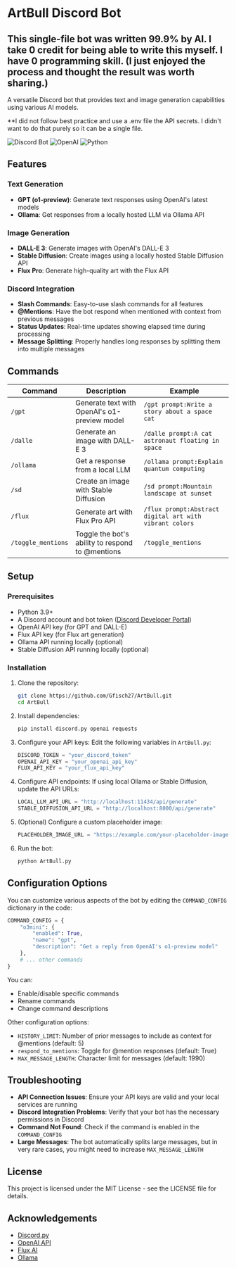 # ArtBull Discord Bot

## This single-file bot was written 99.9% by AI. I take 0 credit for being able to write this myself. I have 0 programming skill. (I just enjoyed the process and thought the result was worth sharing.)

A versatile Discord bot that provides text and image generation capabilities using various AI models.

**I did not follow best practice and use a .env file the API secrets. I didn't want to do that purely so it can be a single file.

![Discord Bot](https://img.shields.io/badge/discord-bot-5865F2?style=for-the-badge&logo=discord&logoColor=white)
![OpenAI](https://img.shields.io/badge/OpenAI-412991?style=for-the-badge&logo=openai&logoColor=white)
![Python](https://img.shields.io/badge/Python-3776AB?style=for-the-badge&logo=python&logoColor=white)

## Features

### Text Generation
- **GPT (o1-preview)**: Generate text responses using OpenAI's latest models
- **Ollama**: Get responses from a locally hosted LLM via Ollama API

### Image Generation
- **DALL-E 3**: Generate images with OpenAI's DALL-E 3
- **Stable Diffusion**: Create images using a locally hosted Stable Diffusion API
- **Flux Pro**: Generate high-quality art with the Flux API

### Discord Integration
- **Slash Commands**: Easy-to-use slash commands for all features
- **@Mentions**: Have the bot respond when mentioned with context from previous messages
- **Status Updates**: Real-time updates showing elapsed time during processing
- **Message Splitting**: Properly handles long responses by splitting them into multiple messages

## Commands

| Command | Description | Example |
|---------|-------------|---------|
| `/gpt` | Generate text with OpenAI's o1-preview model | `/gpt prompt:Write a story about a space cat` |
| `/dalle` | Generate an image with DALL-E 3 | `/dalle prompt:A cat astronaut floating in space` |
| `/ollama` | Get a response from a local LLM | `/ollama prompt:Explain quantum computing` |
| `/sd` | Create an image with Stable Diffusion | `/sd prompt:Mountain landscape at sunset` |
| `/flux` | Generate art with Flux Pro API | `/flux prompt:Abstract digital art with vibrant colors` |
| `/toggle_mentions` | Toggle the bot's ability to respond to @mentions | `/toggle_mentions` |

## Setup

### Prerequisites
- Python 3.9+
- A Discord account and bot token ([Discord Developer Portal](https://discord.com/developers/applications))
- OpenAI API key (for GPT and DALL-E)
- Flux API key (for Flux art generation)
- Ollama API running locally (optional)
- Stable Diffusion API running locally (optional)

### Installation

1. Clone the repository:
   ```bash
   git clone https://github.com/Gfisch27/ArtBull.git
   cd ArtBull
   ```

2. Install dependencies:
   ```bash
   pip install discord.py openai requests
   ```

3. Configure your API keys:
   Edit the following variables in `ArtBull.py`:
   ```python
   DISCORD_TOKEN = "your_discord_token"
   OPENAI_API_KEY = "your_openai_api_key"
   FLUX_API_KEY = "your_flux_api_key"
   ```

4. Configure API endpoints:
   If using local Ollama or Stable Diffusion, update the API URLs:
   ```python
   LOCAL_LLM_API_URL = "http://localhost:11434/api/generate"
   STABLE_DIFFUSION_API_URL = "http://localhost:8000/api/generate"
   ```

5. (Optional) Configure a custom placeholder image:
   ```python
   PLACEHOLDER_IMAGE_URL = "https://example.com/your-placeholder-image.png"
   ```

6. Run the bot:
   ```bash
   python ArtBull.py
   ```

## Configuration Options

You can customize various aspects of the bot by editing the `COMMAND_CONFIG` dictionary in the code:

```python
COMMAND_CONFIG = {
    "o3mini": {
        "enabled": True,
        "name": "gpt",
        "description": "Get a reply from OpenAI's o1-preview model"
    },
    # ... other commands
}
```

You can:
- Enable/disable specific commands
- Rename commands
- Change command descriptions

Other configuration options:
- `HISTORY_LIMIT`: Number of prior messages to include as context for @mentions (default: 5)
- `respond_to_mentions`: Toggle for @mention responses (default: True)
- `MAX_MESSAGE_LENGTH`: Character limit for messages (default: 1990)

## Troubleshooting

- **API Connection Issues**: Ensure your API keys are valid and your local services are running
- **Discord Integration Problems**: Verify that your bot has the necessary permissions in Discord
- **Command Not Found**: Check if the command is enabled in the `COMMAND_CONFIG`
- **Large Messages**: The bot automatically splits large messages, but in very rare cases, you might need to increase `MAX_MESSAGE_LENGTH`

## License

This project is licensed under the MIT License - see the LICENSE file for details.

## Acknowledgements

- [Discord.py](https://github.com/Rapptz/discord.py)
- [OpenAI API](https://openai.com/blog/openai-api)
- [Flux AI](https://flux.ai)
- [Ollama](https://ollama.ai)
